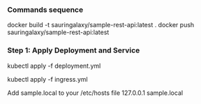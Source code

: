 ### Commands sequence

docker build -t sauringalaxy/sample-rest-api:latest .
docker push sauringalaxy/sample-rest-api:latest


### Step 1: Apply Deployment and Service

kubectl apply -f deployment.yml

kubectl apply -f ingress.yml


Add sample.local to your /etc/hosts file
127.0.0.1 sample.local

